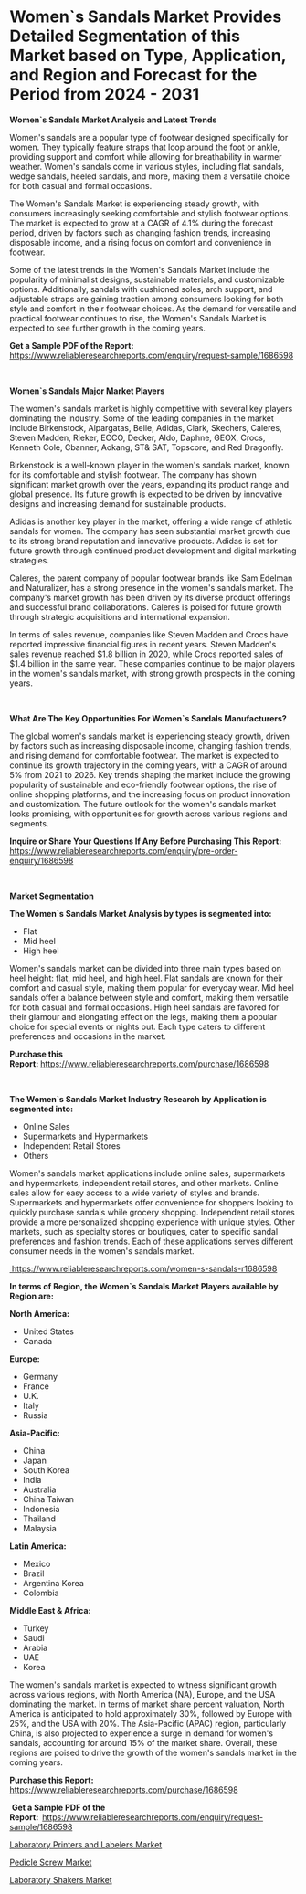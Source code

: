 <p><h1>Women`s Sandals Market Provides Detailed Segmentation of this Market based on Type, Application, and Region and Forecast for the Period from 2024 - 2031</h1></p><p><strong>Women`s Sandals Market Analysis and Latest Trends</strong></p>
<p><p>Women's sandals are a popular type of footwear designed specifically for women. They typically feature straps that loop around the foot or ankle, providing support and comfort while allowing for breathability in warmer weather. Women's sandals come in various styles, including flat sandals, wedge sandals, heeled sandals, and more, making them a versatile choice for both casual and formal occasions.</p><p>The Women's Sandals Market is experiencing steady growth, with consumers increasingly seeking comfortable and stylish footwear options. The market is expected to grow at a CAGR of 4.1% during the forecast period, driven by factors such as changing fashion trends, increasing disposable income, and a rising focus on comfort and convenience in footwear.</p><p>Some of the latest trends in the Women's Sandals Market include the popularity of minimalist designs, sustainable materials, and customizable options. Additionally, sandals with cushioned soles, arch support, and adjustable straps are gaining traction among consumers looking for both style and comfort in their footwear choices. As the demand for versatile and practical footwear continues to rise, the Women's Sandals Market is expected to see further growth in the coming years.</p></p>
<p><strong>Get a Sample PDF of the Report:&nbsp;</strong> <a href="https://www.reliableresearchreports.com/enquiry/request-sample/1686598">https://www.reliableresearchreports.com/enquiry/request-sample/1686598</a></p>
<p>&nbsp;</p>
<p><strong>Women`s Sandals Major Market Players</strong></p>
<p><p>The women's sandals market is highly competitive with several key players dominating the industry. Some of the leading companies in the market include Birkenstock, Alpargatas, Belle, Adidas, Clark, Skechers, Caleres, Steven Madden, Rieker, ECCO, Decker, Aldo, Daphne, GEOX, Crocs, Kenneth Cole, Cbanner, Aokang, ST& SAT, Topscore, and Red Dragonfly.</p><p>Birkenstock is a well-known player in the women's sandals market, known for its comfortable and stylish footwear. The company has shown significant market growth over the years, expanding its product range and global presence. Its future growth is expected to be driven by innovative designs and increasing demand for sustainable products.</p><p>Adidas is another key player in the market, offering a wide range of athletic sandals for women. The company has seen substantial market growth due to its strong brand reputation and innovative products. Adidas is set for future growth through continued product development and digital marketing strategies.</p><p>Caleres, the parent company of popular footwear brands like Sam Edelman and Naturalizer, has a strong presence in the women's sandals market. The company's market growth has been driven by its diverse product offerings and successful brand collaborations. Caleres is poised for future growth through strategic acquisitions and international expansion.</p><p>In terms of sales revenue, companies like Steven Madden and Crocs have reported impressive financial figures in recent years. Steven Madden's sales revenue reached $1.8 billion in 2020, while Crocs reported sales of $1.4 billion in the same year. These companies continue to be major players in the women's sandals market, with strong growth prospects in the coming years.</p></p>
<p>&nbsp;</p>
<p><strong>What Are The Key Opportunities For Women`s Sandals Manufacturers?</strong></p>
<p><p>The global women's sandals market is experiencing steady growth, driven by factors such as increasing disposable income, changing fashion trends, and rising demand for comfortable footwear. The market is expected to continue its growth trajectory in the coming years, with a CAGR of around 5% from 2021 to 2026. Key trends shaping the market include the growing popularity of sustainable and eco-friendly footwear options, the rise of online shopping platforms, and the increasing focus on product innovation and customization. The future outlook for the women's sandals market looks promising, with opportunities for growth across various regions and segments.</p></p>
<p><strong>Inquire or Share Your Questions If Any Before Purchasing This Report:</strong> <a href="https://www.reliableresearchreports.com/enquiry/pre-order-enquiry/1686598">https://www.reliableresearchreports.com/enquiry/pre-order-enquiry/1686598</a></p>
<p>&nbsp;</p>
<p><strong>Market Segmentation</strong></p>
<p><strong>The Women`s Sandals Market Analysis by types is segmented into:</strong></p>
<p><ul><li>Flat</li><li>Mid heel</li><li>High heel</li></ul></p>
<p><p>Women's sandals market can be divided into three main types based on heel height: flat, mid heel, and high heel. Flat sandals are known for their comfort and casual style, making them popular for everyday wear. Mid heel sandals offer a balance between style and comfort, making them versatile for both casual and formal occasions. High heel sandals are favored for their glamour and elongating effect on the legs, making them a popular choice for special events or nights out. Each type caters to different preferences and occasions in the market.</p></p>
<p><strong>Purchase this Report:&nbsp;</strong><a href="https://www.reliableresearchreports.com/purchase/1686598">https://www.reliableresearchreports.com/purchase/1686598</a></p>
<p>&nbsp;</p>
<p><strong>The Women`s Sandals Market Industry Research by Application is segmented into:</strong></p>
<p><ul><li>Online Sales</li><li>Supermarkets and Hypermarkets</li><li>Independent Retail Stores</li><li>Others</li></ul></p>
<p><p>Women's sandals market applications include online sales, supermarkets and hypermarkets, independent retail stores, and other markets. Online sales allow for easy access to a wide variety of styles and brands. Supermarkets and hypermarkets offer convenience for shoppers looking to quickly purchase sandals while grocery shopping. Independent retail stores provide a more personalized shopping experience with unique styles. Other markets, such as specialty stores or boutiques, cater to specific sandal preferences and fashion trends. Each of these applications serves different consumer needs in the women's sandals market.</p></p>
<p><a href="https://www.reliableresearchreports.com/women-s-sandals-r1686598">&nbsp;https://www.reliableresearchreports.com/women-s-sandals-r1686598</a></p>
<p><strong>In terms of Region, the Women`s Sandals Market Players available by Region are:</strong></p>
<p>
    <p> <strong> North America: </strong>
        <ul>
            <li>United States</li>
            <li>Canada</li>
        </ul>
        </p> 
    <p> <strong> Europe: </strong>
        <ul>
            <li>Germany</li>
            <li>France</li>
            <li>U.K.</li>
            <li>Italy</li>
            <li>Russia</li>
        </ul>
        </p> 
    <p> <strong> Asia-Pacific: </strong>
        <ul>
            <li>China</li>
            <li>Japan</li>
            <li>South Korea</li>
            <li>India</li>
            <li>Australia</li>
            <li>China Taiwan</li>
            <li>Indonesia</li>
            <li>Thailand</li>
            <li>Malaysia</li>
        </ul>
        </p> 
    <p> <strong> Latin America: </strong>
        <ul>
            <li>Mexico</li>
            <li>Brazil</li>
            <li>Argentina Korea</li>
            <li>Colombia</li>
        </ul>
        </p> 
    <p> <strong> Middle East & Africa: </strong>
        <ul>
            <li>Turkey</li>
            <li>Saudi</li>
            <li>Arabia</li>
            <li>UAE</li>
            <li>Korea</li>
        </ul>
    </p>
    </p>
<p><p>The women's sandals market is expected to witness significant growth across various regions, with North America (NA), Europe, and the USA dominating the market. In terms of market share percent valuation, North America is anticipated to hold approximately 30%, followed by Europe with 25%, and the USA with 20%. The Asia-Pacific (APAC) region, particularly China, is also projected to experience a surge in demand for women's sandals, accounting for around 15% of the market share. Overall, these regions are poised to drive the growth of the women's sandals market in the coming years.</p></p>
<p><strong>Purchase this Report: </strong><a href="https://www.reliableresearchreports.com/purchase/1686598">https://www.reliableresearchreports.com/purchase/1686598</a></p>
<p>&nbsp;<strong>Get a Sample PDF of the Report:&nbsp;&nbsp;</strong><a href="https://www.reliableresearchreports.com/enquiry/request-sample/1686598">https://www.reliableresearchreports.com/enquiry/request-sample/1686598</a></p>
<p><strong></strong></p>
<p><p><a href="https://github.com/salfordkingie/Market-Research-Report-List-1/blob/main/laboratory-printers-and-labelers-market.md">Laboratory Printers and Labelers Market</a></p><p><a href="https://github.com/lavernaCole75/Market-Research-Report-List-1/blob/main/pedicle-screw-market.md">Pedicle Screw Market</a></p><p><a href="https://github.com/julian6Skinner/Market-Research-Report-List-1/blob/main/laboratory-shakers-market.md">Laboratory Shakers Market</a></p></p>